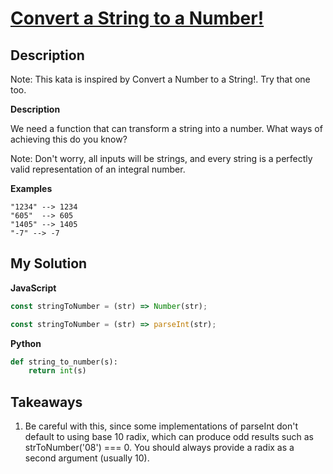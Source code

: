 # [Convert a String to a Number!](https://www.codewars.com/kata/544675c6f971f7399a000e79)

## Description

Note: This kata is inspired by Convert a Number to a String!. Try that one too.

**Description**

We need a function that can transform a string into a number. What ways of achieving this do you know?

Note: Don't worry, all inputs will be strings, and every string is a perfectly valid representation of an integral number.

**Examples**

```
"1234" --> 1234
"605"  --> 605
"1405" --> 1405
"-7" --> -7
```

## My Solution

**JavaScript**

```js
const stringToNumber = (str) => Number(str);
```

```js
const stringToNumber = (str) => parseInt(str);
```

**Python**

```py
def string_to_number(s):
    return int(s)
```

## Takeaways

1. Be careful with this, since some implementations of parseInt don't default to using base 10 radix, which can produce odd results such as strToNumber('08') === 0. You should always provide a radix as a second argument (usually 10).
